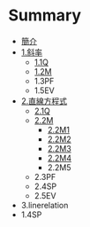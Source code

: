 # Summary

* [簡介](README.md)
* [1.斜率](chapter1.md)
  * [1.1Q](chapter1/11q.md)
  * [1.2M](chapter1/12m.md)
  * 1.3PF
  * 1.5EV
* [2.直線方程式](2equation.md)
  * [2.1Q](2equation/21q.md)
  * [2.2M](2equation/22m.md)
    * [2.2M1](2equation/22m/22m1.md)
    * [2.2M2](2equation/22m/22m2.md)
    * [2.2M3](2equation/22m/22m3.md)
    * [2.2M4](2equation/22m/22m4.md)
    * 2.2M5
  * 2.3PF
  * 2.4SP
  * 2.5EV
* 3.linerelation
* 1.4SP

